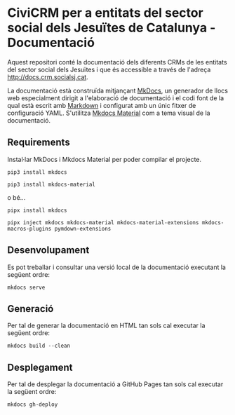 # CiviCRM per a entitats del sector social dels Jesuïtes de Catalunya - Documentació

Aquest repositori conté la documentació dels diferents CRMs de les entitats del sector social dels Jesuïtes i que és accessible a través de l'adreça http://docs.crm.socialsj.cat.

La documentació està construïda mitjançant [MkDocs](http://www.mkdocs.org/), un generador de llocs web especialment dirigit a l'elaboració de documentació i el codi font de la qual està escrit amb [Markdown](http://daringfireball.net/projects/markdown/) i configurat amb un únic fitxer de configuració YAML. S'utilitza [Mkdocs Material](https://github.com/squidfunk/mkdocs-material) com a tema visual de la documentació.

## Requirements

Instal·lar MkDocs i Mkdocs Material per poder compilar el projecte.

`pip3 install mkdocs`

`pip3 install mkdocs-material`

o bé...

`pipx install mkdocs`

`pipx inject mkdocs mkdocs-material mkdocs-material-extensions mkdocs-macros-plugins pymdown-extensions`

## Desenvolupament

Es pot treballar i consultar una versió local de la documentació executant la següent ordre:

    mkdocs serve

## Generació

Per tal de generar la documentació en HTML tan sols cal executar la següent ordre:

    mkdocs build --clean

## Desplegament

Per tal de desplegar la documentació a GitHub Pages tan sols cal executar la següent ordre:

    mkdocs gh-deploy

